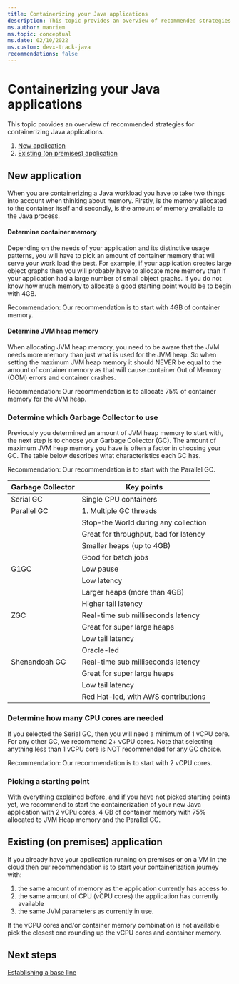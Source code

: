 ```yaml
---
title: Containerizing your Java applications
description: This topic provides an overview of recommended strategies for containerizing your Java applications.
ms.author: manriem
ms.topic: conceptual
ms.date: 02/10/2022
ms.custom: devx-track-java
recommendations: false
---
```


# Containerizing your Java applications

This topic provides an overview of recommended strategies for containerizing Java applications.

1. [New application](#new-application)
1. [Existing (on premises) application](#existing-on-premises-application)

## New application

When you are containerizing a Java workload you have to take two things into account when thinking about memory. Firstly, is the memory allocated to the container itself and secondly, is the amount of memory available to the Java process.

#### Determine container memory

Depending on the needs of your application and its distinctive usage patterns, you will have to pick an amount of container memory that will serve your work load the best. For example, if your application creates large object graphs then you will probably have to allocate more memory than if your application had a large number of small object graphs. If you do not know how much memory to allocate a good starting point would be to begin with 4GB.

Recommendation: Our recommendation is to start with 4GB of container memory.

#### Determine JVM heap memory

When allocating JVM heap memory, you need to be aware that the JVM needs more memory than just what is used for the JVM heap. So when setting the maximum JVM heap memory it should NEVER be equal to the amount of container memory as that will cause container Out of Memory (OOM) errors and container crashes.

Recommendation: Our recommendation is to allocate 75% of container memory for the JVM heap.

### Determine which Garbage Collector to use

Previously you determined an amount of JVM heap memory to start with, the next step is to choose your Garbage Collector (GC). The amount of maximum JVM heap memory you have is often a factor in choosing your GC. The table below describes what characteristics each GC has.

Recommendation: Our recommendation is to start with the Parallel GC.

| Garbage Collector | Key points |
|-------------------|------------|
| Serial GC         | Single CPU containers |
| Parallel GC       | 1. Multiple GC threads |
|                   | Stop-the World during any collection |
|                   | Great for throughput, bad for latency |
|                   | Smaller heaps (up to 4GB) |
|                   | Good for batch jobs |
| G1GC              | Low pause |
|                   | Low latency |
|                   | Larger heaps (more than 4GB) |
|                   | Higher tail latency |
| ZGC               | Real-time sub milliseconds latency |
|                   | Great for super large heaps |
|                   | Low tail latency |
|                   | Oracle-led |
| Shenandoah GC     | Real-time sub milliseconds latency |
|                   | Great for super large heaps |
|                   | Low tail latency |
|                   | Red Hat-led, with AWS contributions |


### Determine how many CPU cores are needed

If you selected the Serial GC, then you will need a minimum of 1 vCPU core. For any other GC, we recommend 2+ vCPU cores. Note that selecting anything less than 1 vCPU core is NOT recommended for any GC choice.

Recommendation: Our recommendation is to start with 2 vCPU cores.

### Picking a starting point

With everything explained before, and if you have not picked starting points yet, we recommend to start the containerization of your new Java application with 2 vCPu cores, 4 GB of container memory with 75% allocated to JVM Heap memory and the Parallel GC. 

## Existing (on premises) application 

If you already have your application running on premises or on a VM in the cloud then our recommendation is to start your containerization journey with:

1. the same amount of memory as the application currently has access to.
1. the same amount of CPU (vCPU cores) the application has currently available
1. the same JVM parameters as currently in use.

If the vCPU cores and/or container memory combination is not available pick the closest one rounding up the vCPU cores and container memory.

## Next steps

[Establishing a base line](containers-baseline.md)
